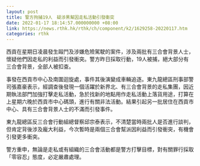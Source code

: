 ```yaml
---
layout: post
title: 警方拘捕19人　疑涉黑幫因走私活動引發衝突
date: 2022-01-17 18:14:57.000000000 +08:00
link: https://news.rthk.hk/rthk/ch/component/k2/1629258-20220117.htm
categories: rthk
---
```


西貢在星期日凌晨發生毆鬥及涉嫌危險駕駛的案件，涉及兩批有三合會背景人士，懷疑他們因走私的利益而引發衝突。警方昨日採取行動，19人被捕，絕大部分有三合會背景，全部人被扣查。

事發在西貢市中心及南圍迴旋處，事件其後演變成車輛追逐。東九龍總區刑事部警司張嘉豪表示，經調查後發現一個活躍於新界北、有三合會背景的走私集團，因近期執法部門加強打擊走私活動，急於找新的地點用作走私活動上落貨用途，打算在上星期六晚於西貢市中心碼頭，進行有關非法活動。結果引起另一批居住在西貢市中心、具有三合會背景人士的不滿而引發事件。 

東九龍總區反三合會行動組總督察邱宗泰表示，不清楚當時兩批人是否進行談判，但肯定背後涉及龐大利益，今次暫時是兩個三合會幫派因利益而引發衝突，有機會引發更多衝突。

警方重申，無論是走私或有組織的三合會活動都是警方打擊目標，對有關罪行採取「零容忍」態度，必定嚴肅處理。
